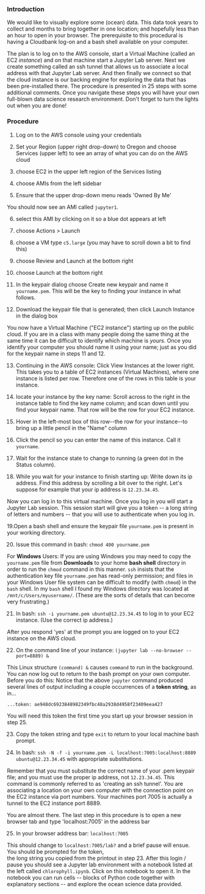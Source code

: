 ### Introduction


We would like to visually explore some (ocean) data. This data took years to collect and 
months to bring together in one location; and hopefully less than an hour to open in your
browser. The prerequisite to this procedural is having a Cloudbank log-on and a bash shell
available on your computer.


The plan is to log on to the AWS console, start a Virtual Machine (called an EC2 *instance*)
and on that machine start a Jupyter Lab server. Next we create something called an ssh tunnel
that allows us to associate a local address with that Jupyter Lab server. And then finally 
we connect so that the cloud instance is our backing engine for exploring the data that has 
been pre-installed there. The procedure is presented in 25 steps with some additional comments.
Once you navigate these steps you will have your own full-blown 
data science research environment. Don't forget to turn the lights out when you are done!


### Procedure


1. Log on to the AWS console using your credentials


2. Set your Region (upper right drop-down) to Oregon and choose Services (upper left) to see an 
array of what you can do on the AWS cloud


3. choose EC2 in the upper left region of the Services listing 


4. choose AMIs from the left sidebar


5. Ensure that the upper drop-down menu reads 'Owned By Me'
 

You should now see an AMI called `jupyter1`. 


6. select this AMI by clicking on it so a blue dot appears at left


7. choose Actions > Launch 


8. choose a VM type `c5.large` (you may have to scroll down a bit to find this)


9. choose Review and Launch at the bottom right


10. choose Launch at the bottom right


11. In the keypair dialog choose Create new keypair and name it `yourname.pem`. 
This will be the key to finding your instance in what follows.


12. Download the keypair file that is generated; then click Launch Instance in the dialog box

 
You now have a Virtual Machine ("EC2 instance") starting up on the public cloud. If you are in
a class with many people doing the same thing at the same time it can be difficult to identify
which machine is *yours*. Once you identify your computer you should name it using your name; 
just as you did for the keypair name in steps 11 and 12.

 

13. Continuing in the AWS console: Click View Instances at the lower right. This takes 
you to a table of EC2 instances (Virtual Machines), where one instance is listed per row. 
Therefore one of the rows in this table is your instance.


14. locate your instance by the key name: Scroll across to the right in the instance table to find the key name column; 
and scan down until you find your keypair name. That row will be the row for your EC2 instance.


15. Hover in the left-most box of this row--the row for your instance--to bring up a little pencil in the "Name" column


16. Click the pencil so you can enter the name of this instance. Call it `yourname`.


17. Wait for the instance state to change to running (a green dot in the Status column). 


18. While you wait for your instance to finish starting up: Write down its ip address. 
Find this address by scrolling a bit over to the right. Let's suppose for example that 
your ip address is `12.23.34.45`.

 

Now you can log in to this virtual machine. Once you log in you will start a Jupyter Lab session. This session start
will give you a token -- a long string of letters and numbers -- that you will use to authenticate when you log in.

 

19.Open a bash shell and ensure the keypair file `yourname.pem` is present in your working directory.


20. Issue this command in bash: `chmod 400 yourname.pem`

 

For **Windows** Users: If you are using Windows you may need to copy the `yourname.pem` file from **Downloads** to your 
home **bash shell** directory in order to run the `chmod` command in this manner. `ssh` insists that the 
authentication key file `yourname.pem` has read-only permission; and files in your Windows User file system
can be difficult to modify (with `chmod`) in the `bash` shell. In my `bash` shell I found my Windows directory
was located at `/mnt/c/Users/myusername/`. (These are the sorts of details that can become very frustrating.)

 

21. In bash: `ssh -i yourname.pem ubuntu@12.23.34.45` to log in to your EC2 instance. (Use the correct ip address.)

 

After you respond 'yes' at the prompt you are logged on to your EC2 instance on the AWS cloud.  

 

22. On the command line of your instance: `(jupyter lab --no-browser --port=8889) &`

 

This Linux structure `(command) &` causes `command` to run in the background. You can now log out to return
to the bash prompt on your own computer. Before you do this: Notice that the above `jupyter` command produced 
several lines of output including a couple occurrences of a **token string**, as in...

 
```
...token: ae948dc6923848982349fbc48a2938d4958f23409eea427
```
 
You will need this token the first time you start up your browser session in step 25. 


23. Copy the token string and type `exit` to return to your local machine bash prompt.


24. In bash: `ssh -N -f -i yourname.pem -L localhost:7005:localhost:8889 ubuntu@12.23.34.45` with appropriate substitutions.

 

Remember that you must substitute the correct name of your .pem keypair file; and you must use the 
proper ip address, not `12.23.34.45`. 
This command is commonly referred to as 'creating an ssh tunnel'. You are associating a location on your own computer 
with the connection point on the EC2 instance via port numbers. Your machines port 7005 is actually a tunnel to the 
EC2 instance port 8889.

 
You are almost there. The last step in this procedure is to open a new browser tab and type 'localhost:7005' in the address bar


25. In your browser address bar: `localhost:7005`

 
This should change to `localhost:7005/lab?` and a brief pause will ensue. You should be prompted for the token,  
the long string you copied from the printout in step 23. After this login / pause you should see a Jupyter lab 
environment with a notebook listed at the left called `chlorophyll.ipynb`. Click on this notebook to open it.
In the notebook you can run cells -- blocks of Python code together with explanatory sections -- 
and explore the ocean science data provided.



